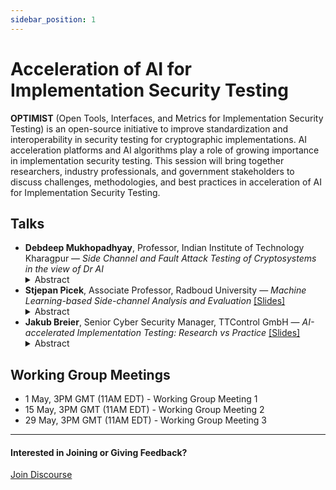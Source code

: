 ```yaml
---
sidebar_position: 1
---
```


# Acceleration of AI for Implementation Security Testing

**OPTIMIST**  (Open Tools, Interfaces, and Metrics for Implementation Security Testing) is an open-source initiative to improve standardization and interoperability in security testing for cryptographic implementations. AI acceleration platforms and AI algorithms play a role of growing importance in implementation security testing. This session will bring together researchers, industry professionals, and government stakeholders to discuss challenges, methodologies, and best practices in acceleration of AI for Implementation Security Testing.


## Talks

<ul>
  <li>
    <strong>Debdeep Mukhopadhyay</strong>, Professor, Indian Institute of Technology Kharagpur — <em>Side Channel and Fault Attack Testing of Cryptosystems in the view of Dr AI</em> 
    <!-- <a href="/pdf/how-to-do-dilithium-tvla.pdf" target="_blank" rel="noopener noreferrer">[Slides]</a> -->
    <details style={{ border: 'none', padding: 0, margin: '0.25em 0', background: 'transparent' }}>
      <summary style={{ fontWeight: 'bold', cursor: 'pointer', listStyle: 'none', marginLeft: '1em' }}>
        Abstract
      </summary>
      <div style={{ marginLeft: '2em', marginTop: '0.25em' }}>
      Machine learning techniques offer promising tools for security evaluations of crypto-implementations. In this talk, we present two developments in this context: first, the evolution of machine learning architectures for performing efficient side channel attacks. Secondly, we discuss the relatively less explored field on developing machine learning based test methodologies for leakage assessment under fault attacks. Finally, we conclude with some general perspectives in making ML-accelerated testing of implementation based security of cryptosystems more effective.
      </div>
    </details>
  </li>

  <li>
    <strong>Stjepan Picek</strong>, Associate Professor, Radboud University — <em>Machine Learning-based Side-channel Analysis and Evaluation</em> 
    <a href="/pdf/picek_slides.pdf" target="_blank" rel="noopener noreferrer">[Slides]</a>
    <details style={{ border: 'none', padding: 0, margin: '0.25em 0', background: 'transparent' }}>
      <summary style={{ fontWeight: 'bold', cursor: 'pointer', listStyle: 'none', marginLeft: '1em' }}>
        Abstract
      </summary>
      <div style={{ marginLeft: '2em', marginTop: '0.25em' }}>
      Machine learning (and more recently, deep learning) showed significant potential for side-channel analysis (SCA). Indeed, such techniques can break protected targets while requiring minimal expert knowledge. However, different setups (targets, ciphers, countermeasures, acquisition setups, etc.) may easily necessitate different machine learning architectures or settings. In this talk, we will briefly discuss (potential) advantages of standard architectures and libraries and how those could further push state-of-the-art machine learning-based SCA.
      </div>
    </details>
  </li>

  <li>
    <strong>Jakub Breier</strong>, Senior Cyber Security Manager, TTControl GmbH — <em>AI-accelerated Implementation Testing: Research vs Practice</em> 
   <a href="/pdf/OPTIMIST_Breier.pdf" target="_blank" rel="noopener noreferrer">[Slides]</a>
    <details style={{ border: 'none', padding: 0, margin: '0.25em 0', background: 'transparent' }}>
      <summary style={{ fontWeight: 'bold', cursor: 'pointer', listStyle: 'none', marginLeft: '1em' }}>
        Abstract
      </summary>
      <div style={{ marginLeft: '2em', marginTop: '0.25em' }}>
      Leakage assessment plays an important role in evaluating cryptographic implementations in practice. Methods such as test vector leakage assessment (TVLA) have been utilized in the certification laboratories to check if side-channel leakage is present. This talk will outline the current efforts in deep learning-based leakage assessment research and discuss the challenges of using the developed methods in practice.
      </div>
    </details>
  </li>
</ul>

## Working Group Meetings

* 1 May, 3PM GMT (11AM EDT) - Working Group Meeting 1
* 15 May, 3PM GMT (11AM EDT) - Working Group Meeting 2
* 29 May, 3PM GMT (11AM EDT) - Working Group Meeting 3

---

#### Interested in Joining or Giving Feedback?

<div style={{ display: "flex", gap: "10px", marginTop: "10px", alignItems: "center", justifyContent: "left" }}>
  <a href="https://discourse.optimist-ose.org/"
     style={{
       display: "grid",
       placeItems: "center",
       padding: "8px 24px 16px", // Adjusted padding: top 8px, right/left 24px, bottom 16px
       background: "#0070f3",
       color: "white",
       textDecoration: "none",
       borderRadius: "8px",
       fontSize: "16px",
       fontWeight: "600",
       minWidth: "150px",
       height: "48px",
     }}>
    Join Discourse
  </a>
</div>
